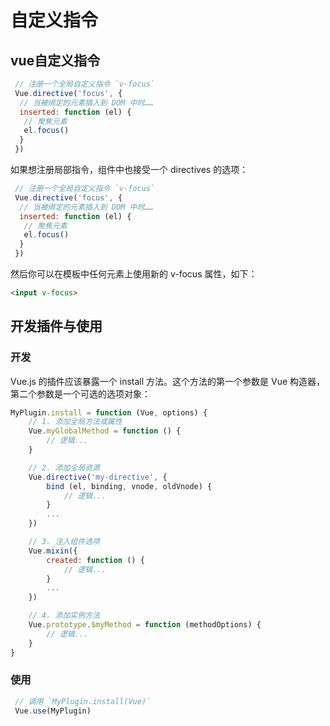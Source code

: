 # 自定义指令

## vue自定义指令

```js
 // 注册一个全局自定义指令 `v-focus`
 Vue.directive('focus', {
  // 当被绑定的元素插入到 DOM 中时……
  inserted: function (el) {
   // 聚焦元素
   el.focus()
  }
 })
```

如果想注册局部指令，组件中也接受一个 directives 的选项：

```js
 // 注册一个全局自定义指令 `v-focus`
 Vue.directive('focus', {
  // 当被绑定的元素插入到 DOM 中时……
  inserted: function (el) {
   // 聚焦元素
   el.focus()
  }
 })
```

然后你可以在模板中任何元素上使用新的 v-focus 属性，如下：

```html
<input v-focus>
```

## 开发插件与使用

### 开发

Vue.js 的插件应该暴露一个 install 方法。这个方法的第一个参数是 Vue 构造器，第二个参数是一个可选的选项对象：

```js
MyPlugin.install = function (Vue, options) {
    // 1. 添加全局方法或属性
    Vue.myGlobalMethod = function () {
        // 逻辑...
    }

    // 2. 添加全局资源
    Vue.directive('my-directive', {
        bind (el, binding, vnode, oldVnode) {
            // 逻辑...
        }
        ...
    })

    // 3. 注入组件选项
    Vue.mixin({
        created: function () {
            // 逻辑...
        }
        ...
    })

    // 4. 添加实例方法
    Vue.prototype.$myMethod = function (methodOptions) {
        // 逻辑...
    }
}
```

### 使用

```js
 // 调用 `MyPlugin.install(Vue)`
 Vue.use(MyPlugin)
```
